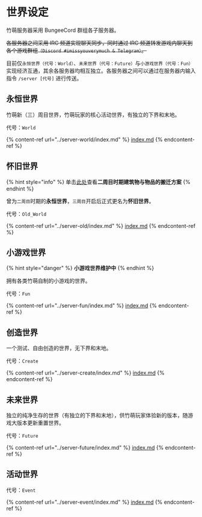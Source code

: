 # 世界设定

竹萌服务器采用 BungeeCord 群组各子服务器。

~~各服务器之间采用 IRC 频道实现聊天同步，同时通过 IRC 频道转发游戏内聊天到各个游戏群组`（Discord #imissyouverymuch & Telegram）`。~~

目前仅`永恒世界（代号：World）`、`未来世界（代号：Future）`与`小游戏世界（代号：Fun）`实现经济互通，其余各服务器均相互独立。各服务器之间可以通过在服务器内输入指令 `/server [代号]` 进行传送。

## 永恒世界

竹萌新（三）周目世界，竹萌玩家的核心活动世界，有独立的下界和末地。

代号：`World`

{% content-ref url="../server-world/index.md" %}
[index.md](../server-world/index.md)
{% endcontent-ref %}

## 怀旧世界

{% hint style="info" %}
单击[此处](https://discuss.imyvm.org/d/412)查看**二周目时期建筑物与物品的搬迁方案**
{% endhint %}

曾为`二周目`时期的**永恒世界**，`三周目`开启后正式更名为**怀旧世界**。

代号：`Old_World`

{% content-ref url="../server-old/index.md" %}
[index.md](../server-old/index.md)
{% endcontent-ref %}

## 小游戏世界

{% hint style="danger" %}
**小游戏世界维护中**
{% endhint %}

拥有各类竹萌自制的小游戏的世界。

代号：`Fun`

{% content-ref url="../server-fun/index.md" %}
[index.md](../server-fun/index.md)
{% endcontent-ref %}

## 创造世界

一个测试、自由创造的世界，无下界和末地。

代号：`Create`

{% content-ref url="../server-create/index.md" %}
[index.md](../server-create/index.md)
{% endcontent-ref %}

## 未来世界

独立的纯净生存的世界（有独立的下界和末地），供竹萌玩家体验新的版本，随游戏大版本更新重置世界。

代号：`Future`

{% content-ref url="../server-future/index.md" %}
[index.md](../server-future/index.md)
{% endcontent-ref %}

## 活动世界

代号：`Event`

{% content-ref url="../server-event/index.md" %}
[index.md](../server-event/index.md)
{% endcontent-ref %}
